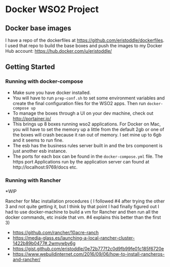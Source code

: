 # Docker WSO2 Project

## Docker base images

I have a repo of the dockerfiles at https://github.com/eristoddle/dockerfiles. I used that repo to build the base boxes and push the images to my Docker Hub account: https://hub.docker.com/u/eristoddle/

## Getting Started

### Running with docker-compose

- Make sure you have docker installed.
- You will have to run `prep-conf.sh` to set some environment variables and create the final configuration files for the WSO2 apps. Then run `docker-compose up`
- To manage the boxes through a UI on your dev machine, check out http://portainer.io/
- This brings up 8 boxes running wso2 applications. For Docker on Mac, you will have to set the memory up a little from the default 2gb or one of the  boxes will crash because it ran out of memory. I set mine up to 6gb and it seems to run fine.
- The esb has the business rules server built in and the brs component is just another esb instance.
- The ports for each box can be found in the `docker-compose.yml` file. The https port Applications run by the application server can found at http://localhost:9769/docs etc.

### Running with Rancher

*WIP

 Rancher for Mac installation procedures ( I followed #4 after trying the other 3 and not quite getting it, but I think by that point I had finally figured out I had to use docker-machine to build a vm for Rancher and then run all the docker commands, etc inside that vm. #4 explains this better than the first 3)

- https://github.com/rancher/10acre-ranch
- https://media-glass.es/launching-a-local-rancher-cluster-1422b89b0477#.2wmywby6g
- https://gist.github.com/eristoddle/0e72b777f2c0d9fb99fe01c185f6720e
- https://www.webuildinternet.com/2016/09/06/how-to-install-rancheros-and-rancher/
